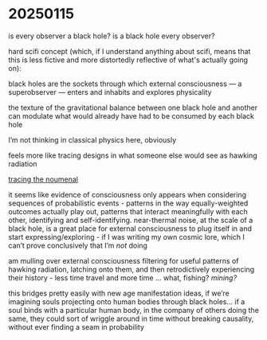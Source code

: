 # 20250115

is every observer a black hole? is a black hole every observer?

hard scifi concept (which, if I understand anything about scifi, means that this is less fictive and more distortedly reflective of what's actually going on):

black holes are the sockets through which external consciousness — a superobserver — enters and inhabits and explores physicality

the texture of the gravitational balance between one black hole and another can modulate what would already have had to be consumed by each black hole

I’m not thinking in classical physics here, obviously

feels more like tracing designs in what someone else would see as hawking radiation

[tracing the noumenal](../../2014/pattern-recognition.md#id-2.-your-subconscious-is-better-at-detecting-inconsistencies-than-you-are)

it seems like evidence of consciousness only appears when considering sequences of probabilistic events - patterns in the way equally-weighted outcomes actually play out, patterns that interact meaningfully with each other, identifying and self-identifying. near-thermal noise, at the scale of a black hole, is a great place for external consciousness to plug itself in and start expressing/exploring - if I was writing my own cosmic lore, which I can’t prove conclusively that I’m _not_ doing

am mulling over external consciousness filtering for useful patterns of hawking radiation, latching onto them, and then retrodictively experiencing their history - less time travel and more time … what, fishing? _mining?_

this bridges pretty easily with new age manifestation ideas, if we’re imagining souls projecting onto human bodies through black holes… if a soul binds with a particular human body, in the company of others doing the same, they could sort of wriggle around in time without breaking causality, without ever finding a seam in probability
